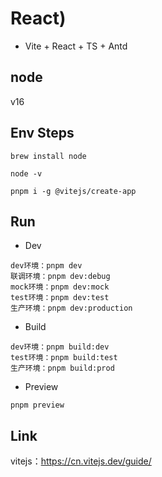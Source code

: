 # React)

- Vite + React + TS + Antd

## node

v16

## Env Steps

```
brew install node

node -v

pnpm i -g @vitejs/create-app
```

## Run

- Dev

```
dev环境：pnpm dev
联调环境：pnpm dev:debug
mock环境：pnpm dev:mock
test环境：pnpm dev:test
生产环境：pnpm dev:production
```

- Build

```
dev环境：pnpm build:dev
test环境：pnpm build:test
生产环境：pnpm build:prod
```

- Preview

```
pnpm preview
```

## Link

vitejs：<https://cn.vitejs.dev/guide/>
